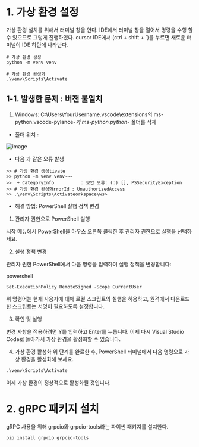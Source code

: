# 1. 가상 환경 설정

가상 환경 설치를 위해서 터미널 창을 연다. IDE에서 터미널 창을 열어서 명령을 수행 할 수 있으므로 그렇게 진행하였다. cursor IDE에서 (ctrl + shift + `)를 누르면 새로운 터미널이 IDE 하단에 나타난다.


```
# 가상 환경 생성
python -m venv venv

# 가상 환경 활성화
.\venv\Scripts\Activate
```

## 1-1. 발생한 문제 : 버전 불일치


1) Windows: C:\Users\YourUsername\.vscode\extensions의 ms-python.vscode-pylance-*와 ms-python.python-* 폴더를 삭제


- 폴더 위치 :

![image](https://github.com/user-attachments/assets/a5260e88-f17d-4102-928d-b8acb599b90a) 

- 다음 과 같은 오류 발생


```
>> # 가상 환경 생성tivate
>> python -m venv venv~~~
>>  + CategoryInfo          : 보안 오류: (:) [], PSSecurityException
>> # 가상 환경 활성화rrorId : UnauthorizedAccess  
>> .\venv\Scripts\Activateorkspace\ws>

```

- 해결 방법: PowerShell 실행 정책 변경


1) 관리자 권한으로 PowerShell 실행

시작 메뉴에서 PowerShell을 마우스 오른쪽 클릭한 후 관리자 권한으로 실행을 선택하세요.

2) 실행 정책 변경

관리자 권한 PowerShell에서 다음 명령을 입력하여 실행 정책을 변경합니다:


powershell

```
Set-ExecutionPolicy RemoteSigned -Scope CurrentUser
```


위 명령어는 현재 사용자에 대해 로컬 스크립트의 실행을 허용하고, 원격에서 다운로드한 스크립트는 서명이 필요하도록 설정합니다.


3) 확인 및 실행

변경 사항을 적용하려면 Y를 입력하고 Enter를 누릅니다.
이제 다시 Visual Studio Code로 돌아가서 가상 환경을 활성화할 수 있습니다.


4) 가상 환경 활성화
위 단계를 완료한 후, PowerShell 터미널에서 다음 명령으로 가상 환경을 활성화해 보세요.


```powershell
.\venv\Scripts\Activate
```
이제 가상 환경이 정상적으로 활성화될 것입니다.

# 2. gRPC 패키지 설치
gRPC 사용을 위해 grpcio와 grpcio-tools라는 파이썬 패키지를 설치한다.

```powershell
pip install grpcio grpcio-tools
```

